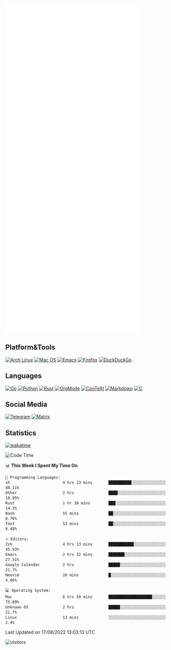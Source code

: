 ![Metrics](https://github.com/SteamedFish/SteamedFish/blob/master/github-metrics.svg)

## Platform&Tools

[![Arch Linux](https://img.shields.io/badge/ArchLinux-1793D1?logo=arch-linux&logoColor=fff&style=flat-square)](https://archlinux.org/)
[![Mac OS](https://img.shields.io/badge/MacOS-000000?style=flat-square&logo=macos&logoColor=F0F0F0)](https://www.apple.com/macos/)
[![Emacs](https://img.shields.io/badge/Emacs-%237F5AB6.svg?&style=flat-square&logo=gnu-emacs&logoColor=white)](https://www.gnu.org/software/emacs/)
[![Firefox](https://img.shields.io/badge/Firefox-FF7139?style=flat-square&logo=Firefox-Browser&logoColor=white)](https://firefox.com/)
[![DuckDuckGo](https://img.shields.io/badge/DuckDuckGo-DE5833?style=flat-square&logo=DuckDuckGo&logoColor=white)](https://duckduckgo.com/)

## Languages

[![Go](https://img.shields.io/badge/Golang-%2300ADD8.svg?style=flat-square&logo=go&logoColor=white)](https://golang.org/)
[![Python](https://img.shields.io/badge/Python-3670A0?style=flat-square&logo=python&logoColor=ffdd54)](https://www.python.org/)
[![Rust](https://img.shields.io/badge/Rust-%23000000.svg?style=flat-square&logo=rust&logoColor=white)](https://www.rust-lang.org/)
[![OrgMode](https://img.shields.io/badge/OrgMode-%23000000.svg?style=flat-square&logo=org&logoColor=white)](https://orgmode.org/)
[![ConTeXt](https://img.shields.io/badge/ConTeXt-%23008080.svg?style=flat-square&logo=latex&logoColor=white)](https://contextgarden.net/)
[![Markdown](https://img.shields.io/badge/MarkDown-%23000000.svg?style=flat-square&logo=markdown&logoColor=white)](https://daringfireball.net/projects/markdown/)
[![C](https://img.shields.io/badge/C-%2300599C.svg?style=flat-square&logo=c&logoColor=white)](https://www.iso.org/standard/74528.html)

## Social Media
[![Telegram](https://img.shields.io/badge/SteamedFish-2CA5E0?style=social&logo=telegram&logoColor=white)](https://t.me/SteamedFish)
[![Matrix](https://img.shields.io/badge/SteamedFish-2CA5E0?style=social&logo=matrix&logoColor=black)](https://matrix.to/#/@i:steamedfish.org)

## Statistics
[![wakatime](https://wakatime.com/badge/user/168280d6-fcf2-4b4f-ad3a-dc4612f35b38.svg)](https://wakatime.com/@168280d6-fcf2-4b4f-ad3a-dc4612f35b38)

<!--START_SECTION:waka-->
![Code Time](http://img.shields.io/badge/Code%20Time-1%2C870%20hrs%2021%20mins-blue)

📊 **This Week I Spent My Time On** 

```text
💬 Programming Languages: 
sh                       4 hrs 13 mins       ██████████░░░░░░░░░░░░░░░   40.11% 
Other                    2 hrs               ████░░░░░░░░░░░░░░░░░░░░░   18.95% 
Rust                     1 hr 30 mins        ███░░░░░░░░░░░░░░░░░░░░░░   14.3% 
Bash                     55 mins             ██░░░░░░░░░░░░░░░░░░░░░░░   8.76% 
Text                     53 mins             ██░░░░░░░░░░░░░░░░░░░░░░░   8.48%

🔥 Editors: 
Zsh                      4 hrs 13 mins       ███████████░░░░░░░░░░░░░░   45.93% 
Emacs                    2 hrs 32 mins       ███████░░░░░░░░░░░░░░░░░░   27.51% 
Google Calendar          2 hrs               █████░░░░░░░░░░░░░░░░░░░░   21.7% 
Neovim                   26 mins             █░░░░░░░░░░░░░░░░░░░░░░░░   4.86%

💻 Operating System: 
Mac                      6 hrs 59 mins       ███████████████████░░░░░░   75.89% 
Unknown OS               2 hrs               █████░░░░░░░░░░░░░░░░░░░░   21.7% 
Linux                    13 mins             ░░░░░░░░░░░░░░░░░░░░░░░░░   2.4%

```


 Last Updated on 17/08/2022 13:03:13 UTC
<!--END_SECTION:waka-->

![visitors](https://visitor-badge.laobi.icu/badge?page_id=SteamedFish.SteamedFish)
